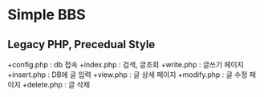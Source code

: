 # Simple BBS
## Legacy PHP, Precedual Style

+config.php : db 접속
+index.php  : 검색, 글조회
+write.php : 글쓰기 페이지
+insert.php : DB에 글 입력
+view.php : 글 상세 페이지
+modify.php : 글 수정 페이지
+delete.php : 글 삭제
